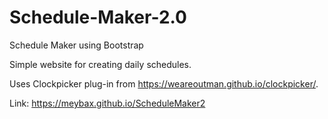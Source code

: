# Schedule-Maker-2.0
Schedule Maker using Bootstrap

Simple website for creating daily schedules.

Uses Clockpicker plug-in from https://weareoutman.github.io/clockpicker/.

Link: https://meybax.github.io/ScheduleMaker2

